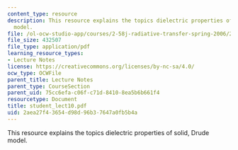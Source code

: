 ```yaml
---
content_type: resource
description: This resource explains the topics dielectric properties of solid, Drude
  model.
file: /ol-ocw-studio-app/courses/2-58j-radiative-transfer-spring-2006/2aea27f43654d98d96b37647a0fb5b4a_student_lect10.pdf
file_size: 432507
file_type: application/pdf
learning_resource_types:
- Lecture Notes
license: https://creativecommons.org/licenses/by-nc-sa/4.0/
ocw_type: OCWFile
parent_title: Lecture Notes
parent_type: CourseSection
parent_uid: 75cc6efa-c06f-c71d-8410-8ea5b6b661f4
resourcetype: Document
title: student_lect10.pdf
uid: 2aea27f4-3654-d98d-96b3-7647a0fb5b4a
---
```

This resource explains the topics dielectric properties of solid, Drude model.